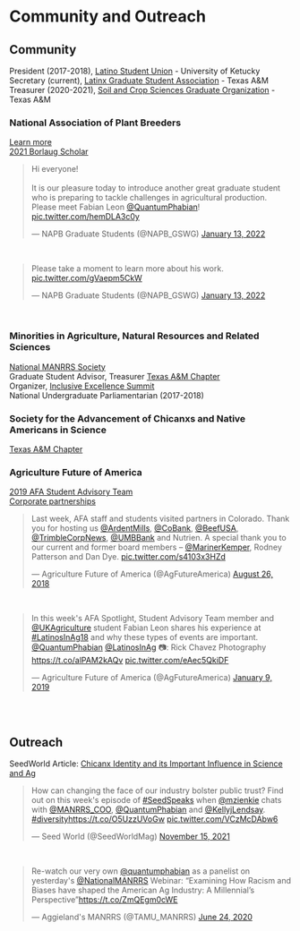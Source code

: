 # Community and Outreach

## Community

President (2017-2018), [Latino Student Union](https://uklatinosu.wixsite.com/lsuuky) - University of Ketucky  
Secretary (current), [Latinx Graduate Student Association](https://mailchi.mp/4fff621ac758/welcome-to-lgsa) - Texas A&M  
Treasurer (2020-2021), [Soil and Crop Sciences Graduate Organization](https://soilcrop.tamu.edu/soil-and-crop-sciences-graduate-organization/) - Texas A&M  
 
### National Association of Plant Breeders  

[Learn more](https://www.plantbreeding.org/)  
[2021 Borlaug Scholar](https://www.plantbreeding.org/files/napb/2021-borlaug-scholar-profiles-for-posting.pdf)


<blockquote class="twitter-tweet"><p lang="en" dir="ltr">Hi everyone!<br><br>It is our pleasure today to introduce another great graduate student who is preparing to tackle challenges in agricultural production. Please meet Fabian Leon <a href="https://twitter.com/QuantumPhabian?ref_src=twsrc%5Etfw">@QuantumPhabian</a>! <a href="https://t.co/hemDLA3c0y">pic.twitter.com/hemDLA3c0y</a></p>&mdash; NAPB Graduate Students (@NAPB_GSWG) <a href="https://twitter.com/NAPB_GSWG/status/1481451998499131393?ref_src=twsrc%5Etfw">January 13, 2022</a></blockquote> <script async src="https://platform.twitter.com/widgets.js" charset="utf-8"></script> 
<br/>
<blockquote class="twitter-tweet"><p lang="en" dir="ltr">Please take a moment to learn more about his work. <a href="https://t.co/gVaepm5CkW">pic.twitter.com/gVaepm5CkW</a></p>&mdash; NAPB Graduate Students (@NAPB_GSWG) <a href="https://twitter.com/NAPB_GSWG/status/1481452010775859202?ref_src=twsrc%5Etfw">January 13, 2022</a></blockquote> <script async src="https://platform.twitter.com/widgets.js" charset="utf-8"></script>
<br/>


###  Minorities in Agriculture, Natural Resources and Related Sciences 
[National MANRRS Society](https://www.manrrs.org/)  
Graduate Student Advisor, Treasurer [Texas A&M Chapter](https://mailchi.mp/89543cf62bbe/aggielands-manrrs)  
Organizer, [Inclusive Excellence Summit](https://agrilifetoday.tamu.edu/2021/11/30/students-host-diversity-inclusion-summit/)  
National Undergraduate Parliamentarian (2017-2018)  


### Society for the Advancement of Chicanxs and Native Americans in Science
[Texas A&M Chapter](https://agrilife.org/ecotoxicology/sacnas-tamu-student-chapter/)

### Agriculture Future of America
[2019 AFA Student Advisory Team](https://www.agfuture.org/s/1342/rd16/index.aspx?sid=1342&gid=1&pgid=252&cid=644&ecid=4216&sparam=fabian&scontid=2908)   
[Corporate partnerships](https://www.agfuture.org/s/1342/rd16/index.aspx?sid=1342&gid=1&pgid=252&cid=644&ecid=4430&sparam=fabian&scontid=3091)
<br/>

<blockquote class="twitter-tweet"><p lang="en" dir="ltr">Last week, AFA staff and students visited partners in Colorado. Thank you for hosting us <a href="https://twitter.com/ArdentMills?ref_src=twsrc%5Etfw">@ArdentMills</a>, <a href="https://twitter.com/CoBank?ref_src=twsrc%5Etfw">@CoBank</a>, <a href="https://twitter.com/BeefUSA?ref_src=twsrc%5Etfw">@BeefUSA</a>, <a href="https://twitter.com/TrimbleCorpNews?ref_src=twsrc%5Etfw">@TrimbleCorpNews</a>, <a href="https://twitter.com/UMBBank?ref_src=twsrc%5Etfw">@UMBBank</a> and Nutrien. A special thank you to our current and former board members – <a href="https://twitter.com/MarinerKemper?ref_src=twsrc%5Etfw">@MarinerKemper</a>, Rodney Patterson and Dan Dye. <a href="https://t.co/s4103x3HZd">pic.twitter.com/s4103x3HZd</a></p>&mdash; Agriculture Future of America (@AgFutureAmerica) <a href="https://twitter.com/AgFutureAmerica/status/1033790799392190466?ref_src=twsrc%5Etfw">August 26, 2018</a></blockquote> <script async src="https://platform.twitter.com/widgets.js" charset="utf-8"></script>

<br/>
<blockquote class="twitter-tweet"><p lang="en" dir="ltr">In this week&#39;s AFA Spotlight, Student Advisory Team member and <a href="https://twitter.com/UKAgriculture?ref_src=twsrc%5Etfw">@UKAgriculture</a> student Fabian Leon shares his experience at <a href="https://twitter.com/hashtag/LatinosInAg18?src=hash&amp;ref_src=twsrc%5Etfw">#LatinosInAg18</a> and why these types of events are important. <a href="https://twitter.com/QuantumPhabian?ref_src=twsrc%5Etfw">@QuantumPhabian</a> <a href="https://twitter.com/LatinosInAg?ref_src=twsrc%5Etfw">@LatinosInAg</a> 📷: Rick Chavez Photography <a href="https://t.co/alPAM2kAQv">https://t.co/alPAM2kAQv</a> <a href="https://t.co/eAec5QkiDF">pic.twitter.com/eAec5QkiDF</a></p>&mdash; Agriculture Future of America (@AgFutureAmerica) <a href="https://twitter.com/AgFutureAmerica/status/1083037092626792448?ref_src=twsrc%5Etfw">January 9, 2019</a></blockquote> <script async src="https://platform.twitter.com/widgets.js" charset="utf-8"></script>
<br/>


<br/>

## Outreach

SeedWorld Article: [Chicanx Identity and its Important Influence in Science and Ag](https://seedworld.com/fabian-leon-chicanx-identity-and-its-important-influence-in-science-and-ag/) 
<br/>
<blockquote class="twitter-tweet"><p lang="en" dir="ltr">How can changing the face of our industry bolster public trust? Find out on this week&#39;s episode of <a href="https://twitter.com/hashtag/SeedSpeaks?src=hash&amp;ref_src=twsrc%5Etfw">#SeedSpeaks</a> when <a href="https://twitter.com/mzienkie?ref_src=twsrc%5Etfw">@mzienkie</a> chats with <a href="https://twitter.com/MANRRS_COO?ref_src=twsrc%5Etfw">@MANRRS_COO</a>, <a href="https://twitter.com/QuantumPhabian?ref_src=twsrc%5Etfw">@QuantumPhabian</a> and <a href="https://twitter.com/KellyjLendsay?ref_src=twsrc%5Etfw">@KellyjLendsay</a>. <a href="https://twitter.com/hashtag/diversity?src=hash&amp;ref_src=twsrc%5Etfw">#diversity</a><a href="https://t.co/O5UzzUVoGw">https://t.co/O5UzzUVoGw</a> <a href="https://t.co/VCzMcDAbw6">pic.twitter.com/VCzMcDAbw6</a></p>&mdash; Seed World (@SeedWorldMag) <a href="https://twitter.com/SeedWorldMag/status/1460355304911261702?ref_src=twsrc%5Etfw">November 15, 2021</a></blockquote> <script async src="https://platform.twitter.com/widgets.js" charset="utf-8"></script>
<br/>

<blockquote class="twitter-tweet"><p lang="en" dir="ltr">Re-watch our very own <a href="https://twitter.com/QuantumPhabian?ref_src=twsrc%5Etfw">@quantumphabian</a> as a panelist on yesterday&#39;s <a href="https://twitter.com/NationalMANRRS?ref_src=twsrc%5Etfw">@NationalMANRRS</a> Webinar: “Examining How Racism and Biases have shaped the American Ag Industry: A Millennial’s Perspective”<a href="https://t.co/ZmQEgm0cWE">https://t.co/ZmQEgm0cWE</a></p>&mdash; Aggieland&#39;s MANRRS (@TAMU_MANRRS) <a href="https://twitter.com/TAMU_MANRRS/status/1275863371452121089?ref_src=twsrc%5Etfw">June 24, 2020</a></blockquote> <script async src="https://platform.twitter.com/widgets.js" charset="utf-8"></script>

